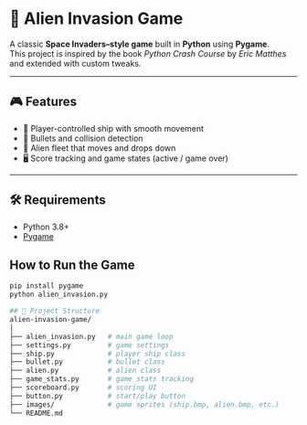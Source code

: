 # 👾 Alien Invasion Game

A classic **Space Invaders–style game** built in **Python** using **Pygame**.  
This project is inspired by the book *Python Crash Course* by *Eric Matthes* and extended with custom tweaks.

---

## 🎮 Features
- 🚀 Player-controlled ship with smooth movement  
- 🔫 Bullets and collision detection  
- 👾 Alien fleet that moves and drops down  
- 🖥️ Score tracking and game states (active / game over)  

---

## 🛠️ Requirements
- Python 3.8+  
- [Pygame](https://www.pygame.org/)  

## How to Run the Game
```bash
pip install pygame
python alien_invasion.py

## 📁 Project Structure
alien-invasion-game/
│
├── alien_invasion.py   # main game loop
├── settings.py         # game settings
├── ship.py             # player ship class
├── bullet.py           # bullet class
├── alien.py            # alien class
├── game_stats.py       # game stats tracking
├── scoreboard.py       # scoring UI
├── button.py           # start/play button
├── images/             # game sprites (ship.bmp, alien.bmp, etc.)
└── README.md           
